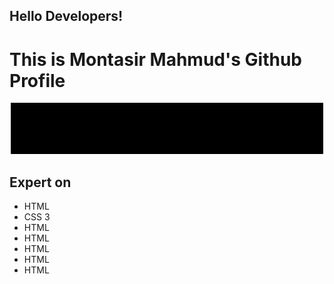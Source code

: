 <div>
  <h2>Hello Developers!</h2>
  <h1>This is Montasir Mahmud's Github Profile</h1>
<img src="https://raw.githubusercontent.com/techbeeyt/techbeeyt/e231486802e68b325816908e406dfcba39fae7e1/20220802_043948.gif" />
  <br />
  <h2>Expert on</h2>
  <ul>
    <li>HTML</li>
    <li>CSS 3</li>
    <li>HTML</li>
    <li>HTML</li>
    <li>HTML</li>
    <li>HTML</li>
    <li>HTML</li>
  </ul>
</div>
